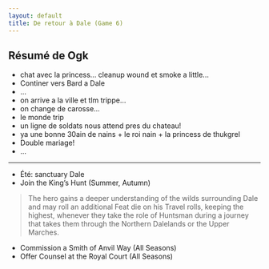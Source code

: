 ```yaml
---
layout: default
title: De retour à Dale (Game 6)
---
```


## Résumé de Ogk
- chat avec la princess... cleanup wound et smoke a little...
- Continer vers Bard a Dale
- ...
- on arrive a la ville et tlm trippe...
- on change de carosse...
- le monde trip
- un ligne de soldats nous attend pres du chateau!
- ya une bonne 30ain de nains + le roi nain + la princess de thukgrel
- Double mariage!
- ...

--- 

- Été: sanctuary Dale
- Join the King’s Hunt (Summer, Autumn)
> The hero gains a deeper understanding of the wilds surrounding Dale and may roll an additional Feat die on his Travel rolls, keeping the highest, whenever they take the role of Huntsman during a journey that takes them through the Northern Dalelands or the Upper Marches.
- Commission a Smith of Anvil Way (All Seasons)
- Offer Counsel at the Royal Court (All Seasons)
